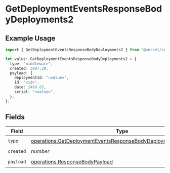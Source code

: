 # GetDeploymentEventsResponseBodyDeployments2

## Example Usage

```typescript
import { GetDeploymentEventsResponseBodyDeployments2 } from "@vercel/sdk/models/operations";

let value: GetDeploymentEventsResponseBodyDeployments2 = {
  type: "middleware",
  created: 3807.29,
  payload: {
    deploymentId: "<value>",
    id: "<id>",
    date: 2460.63,
    serial: "<value>",
  },
};
```

## Fields

| Field                                                                                                                                                  | Type                                                                                                                                                   | Required                                                                                                                                               | Description                                                                                                                                            |
| ------------------------------------------------------------------------------------------------------------------------------------------------------ | ------------------------------------------------------------------------------------------------------------------------------------------------------ | ------------------------------------------------------------------------------------------------------------------------------------------------------ | ------------------------------------------------------------------------------------------------------------------------------------------------------ |
| `type`                                                                                                                                                 | [operations.GetDeploymentEventsResponseBodyDeploymentsResponseType](../../models/operations/getdeploymenteventsresponsebodydeploymentsresponsetype.md) | :heavy_check_mark:                                                                                                                                     | N/A                                                                                                                                                    |
| `created`                                                                                                                                              | *number*                                                                                                                                               | :heavy_check_mark:                                                                                                                                     | N/A                                                                                                                                                    |
| `payload`                                                                                                                                              | [operations.ResponseBodyPayload](../../models/operations/responsebodypayload.md)                                                                       | :heavy_check_mark:                                                                                                                                     | N/A                                                                                                                                                    |